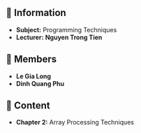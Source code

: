 ## 📜 Information

- **Subject:** Programming Techniques
- **Lecturer:** **Nguyen Trong Tien**
  


## 📜 Members

- **Le Gia Long**
- **Dinh Quang Phu**
  



## 📜 Content

- **Chapter 2:** Array Processing Techniques
